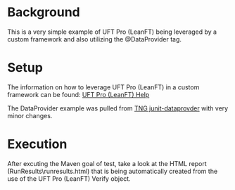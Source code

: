 # Background
This is a very simple example of UFT Pro (LeanFT) being leveraged by a custom framework and also utilizing the @DataProvider tag.

# Setup
The information on how to leverage UFT Pro (LeanFT) in a custom framework can be found:
[UFT Pro (LeanFT) Help](https://admhelp.microfocus.com/leanft/en/latest/HelpCenter/Content/HowTo/CustomFrameworks.htm)

The DataProvider example was pulled from [TNG junit-dataprovder](https://github.com/TNG/junit-dataprovider/wiki/Getting-started) with very minor changes.

# Execution
After excuting the Maven goal of test, take a look at the HTML report (RunResults\runresults.html) that is being automatically created from the use of the UFT Pro (LeanFT) Verify object.
